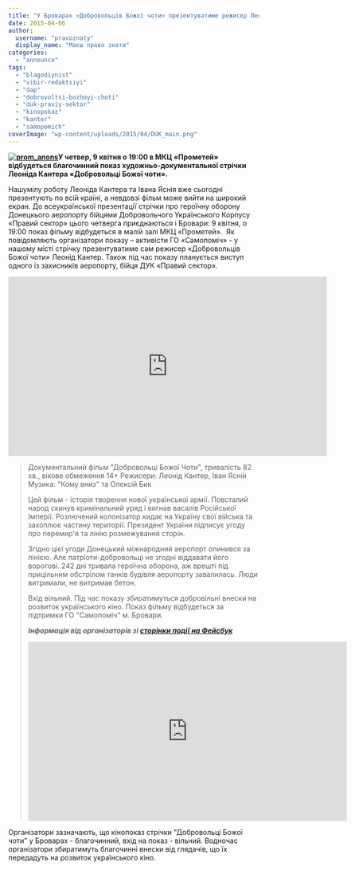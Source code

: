```yaml
---
title: "У Броварах «Добровольців Божої чоти» презентуватиме режисер Леонід Кантер"
date: 2015-04-06
author: 
  username: "pravoznaty"
  display_name: "Маєш право знати"
categories: 
  - "announce"
tags: 
  - "blagodiynist"
  - "vibir-redaktsiyi"
  - "dap"
  - "dobrovoltsi-bozhoyi-choti"
  - "duk-praviy-sektor"
  - "kinopokaz"
  - "kanter"
  - "samopomich"
coverImage: "wp-content/uploads/2015/04/DUK_main.png"
---
```


**[![prom_anons](https://mpz.brovary.org/wp-content/uploads/2015/04/prom_anons.jpg)](https://mpz.brovary.org/wp-content/uploads/2015/04/prom_anons.jpg)У четвер, 9 квітня о 19:00 в МКЦ «Прометей» відбудеться благочинний показ художньо-документальної стрічки Леоніда Кантера «Добровольці Божої чоти».**

Нашумілу роботу Леоніда Кантера та Івана Яснія вже сьогодні презентують по всій країні, а невдовзі фільм може вийти на широкий екран. До всеукраїнської презентації стрічки про героїчну оборону Донецкього аеропорту бійцями Добровольчого Українського Корпусу «Правий сектор» цього четверга приєднаються і Бровари: 9 квітня, о 19:00 показ фільму відбудеться в малій залі МКЦ «Прометей».  Як повідомляють організатори показу – активісти ГО «Самопоміч» - у нашому місті стрічку презентуватиме сам режисер «Добровольців Божої чоти» Леонід Кантер. Також під час показу планується виступ одного із захисників аеропорту, бійця ДУК «Правий сектор».

<iframe src="https://www.youtube.com/embed/HZzLQZKMMew" width="640" height="360" frameborder="0" allowfullscreen="allowfullscreen"></iframe>

> Документальний фільм "Добровольці Божої Чоти", тривалість 82 хв., вікове обмеження 14+ Режисери: Леонід Кантер, Іван Ясній Музика: "Кому вниз" та Олексій Бик
> 
> Цей фільм - історія творення нової української армії. Повсталий народ скинув кримінальний уряд і вигнав васалів Російської Імперії. Розлючений колонізатор кидає на Україну свої війська та захоплює частину території. Президент України підписує угоду про перемир'я та лінію розмежування сторін.
> 
> Згідно цієї угоди Донецький міжнародний аеропорт опинився за лінією. Але патріоти-добровольці не згодні віддавати його ворогові. 242 дні тривала героїчна оборона, аж врешті під прицільним обстрілом танків будівля аеропорту завалилась. Люди витримали, не витримав бетон.
> 
> Вхід вільний. Під час показу збиратимуться добровільні внески на розвиток українського кіно. Показ фільму відбудеться за підтримки ГО "Самопоміч" м. Бровари.
> 
> **_Інформація від організаторів зі [сторінки події на Фейсбук](https://www.facebook.com/events/1614135978830859/)_**
> 
> <iframe src="https://www.youtube.com/embed/uW0mN9kKkzc" width="640" height="360" frameborder="0" allowfullscreen="allowfullscreen"></iframe>

Організатори зазначають, що кінопоказ стрічки "Добровольці Божої чоти" у Броварах - благочинний, вхід на показ - вільний. Водночас організатори збиратимуть благочинні внески від глядачів, що їх передадуть на розвиток українського кіно.
